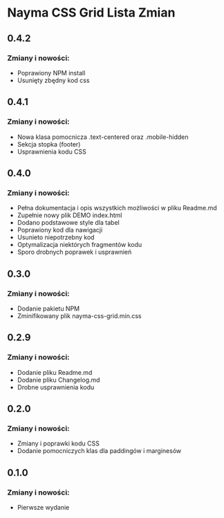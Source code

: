 # Nayma CSS Grid Lista Zmian

## 0.4.2

### Zmiany i nowości:

* Poprawiony NPM install
* Usunięty zbędny kod css

## 0.4.1

### Zmiany i nowości:

* Nowa klasa pomocnicza .text-centered oraz .mobile-hidden
* Sekcja stopka (footer)
* Usprawnienia kodu CSS

## 0.4.0

### Zmiany i nowości:

* Pełna dokumentacja i opis wszystkich możliwości w pliku Readme.md
* Zupełnie nowy plik DEMO index.html
* Dodano podstawowe style dla tabel
* Poprawiony kod dla nawigacji
* Usunieto niepotrzebny kod
* Optymalizacja niektórych fragmentów kodu
* Sporo drobnych poprawek i usprawnień

## 0.3.0

### Zmiany i nowości:

* Dodanie pakietu NPM
* Zminifikowany plik nayma-css-grid.min.css

## 0.2.9

### Zmiany i nowości:

* Dodanie pliku Readme.md
* Dodanie pliku Changelog.md
* Drobne usprawnienia kodu

## 0.2.0

### Zmiany i nowości:

* Zmiany i poprawki kodu CSS
* Dodanie pomocniczych klas dla paddingów i marginesów

## 0.1.0

### Zmiany i nowości:

* Pierwsze wydanie
